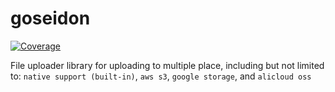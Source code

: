 # goseidon

[![Coverage](https://sonarcloud.io/api/project_badges/measure?project=go-seidon_core&metric=coverage)](https://sonarcloud.io/summary/new_code?id=go-seidon_core)

File uploader library for uploading to multiple place, including but not limited to: `native support (built-in)`, `aws s3`, `google storage`, and `alicloud oss`

